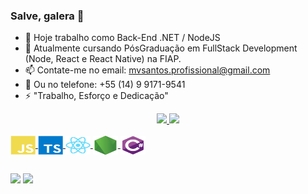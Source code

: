### Salve, galera 👋

- 🔭 Hoje trabalho como Back-End .NET / NodeJS 
- 🌱 Atualmente cursando PósGraduação em FullStack Development (Node, React e React Native) na FIAP.
- 📫 Contate-me no email: mvsantos.profissional@gmail.com
- 💬 Ou no telefone: +55 (14) 9 9171-9541
- ⚡ "Trabalho, Esforço e Dedicação"


<div align="center">
  <a href="https://github.com/vini-santos11">
  <img height="180em" src="https://github-readme-stats.vercel.app/api?username=vini-santos11&show_icons=true&theme=dracula&include_all_commits=true&count_private=true"/>
  <img height="180em" src="https://github-readme-stats.vercel.app/api/top-langs/?username=vini-santos11&layout=compact&langs_count=7&theme=dracula"/>
</div>
<div style="display: inline_block"><br>
  <img align="center" alt="Js" height="30" width="40" src="https://raw.githubusercontent.com/devicons/devicon/master/icons/javascript/javascript-plain.svg">
  <img align="center" alt="Ts" height="30" width="40" src="https://raw.githubusercontent.com/devicons/devicon/master/icons/typescript/typescript-plain.svg">
  <img align="center" alt="React" height="30" width="40" src="https://raw.githubusercontent.com/devicons/devicon/master/icons/react/react-original.svg">
  <img align="center" alt="Node" height="30" width="40" src="https://raw.githubusercontent.com/devicons/devicon/master/icons/nodejs/nodejs-original.svg">
  <img align="center" alt="Csharp" height="30" width="40" src="https://raw.githubusercontent.com/devicons/devicon/master/icons/csharp/csharp-original.svg">
</div>
  
  ##
  
<div> 
  <a href = "mvsantos.profissional@gmail.com"><img src="https://img.shields.io/badge/-Gmail-%23333?style=for-the-badge&logo=gmail&logoColor=white" target="_blank"></a>
  <a href="https://www.linkedin.com/in/marcus-santos-1100851a2/" target="_blank"><img src="https://img.shields.io/badge/-LinkedIn-%230077B5?style=for-the-badge&logo=linkedin&logoColor=white" target="_blank"></a> 
</div>
